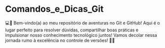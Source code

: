 # Comandos_e_Dicas_Git

💻🚀 Bem-vindo(a) ao meu repositório de aventuras no Git e GitHub! Aqui é o lugar perfeito para resolver dúvidas, compartilhar boas práticas e impulsionar nosso conhecimento tecnológico juntos! Vamos decolar nessa jornada rumo à excelência no controle de versões! 🌟✨
